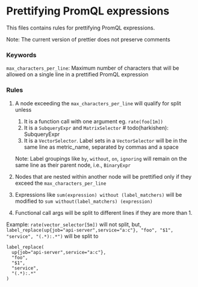 # Prettifying PromQL expressions
This files contains rules for prettifying PromQL expressions.

Note: The current version of prettier does not preserve comments

### Keywords
`max_characters_per_line`: Maximum number of characters that will be allowed on a single line in a prettified PromQL expression

### Rules
1. A node exceeding the `max_characters_per_line` will qualify for split unless
   1. It is a function call with one argument eg. `rate(foo[1m])`
   2. It is a `SubqueryExpr` and `MatrixSelector` # todo(harkishen): SubqueryExpr
   3. It is a `VectorSelector`. Label sets in a `VectorSelector` will be in the same line as metric_name, separated by commas and a space
   
   Note: Label groupings like `by`, `without`, `on`, `ignoring` will remain on the same line as their parent node, i.e., `BinaryExpr`
2. Nodes that are nested within another node will be prettified only if they exceed the `max_characters_per_line`
3. Expressions like `sum(expression) without (label_matchers)` will be modified to `sum without(label_matchers) (expression)`
4. Functional call args will be split to different lines if they are more than 1.

Example:
`rate(vector_selector[5m])` will not split, but,
`label_replace(up{job="api-server",service="a:c"}, "foo", "$1", "service", "(.*):.*")` will be split to

```text
label_replace(
  up{job="api-server",service="a:c"},
  "foo",
  "$1",
  "service",
  "(.*):.*"
)
```
